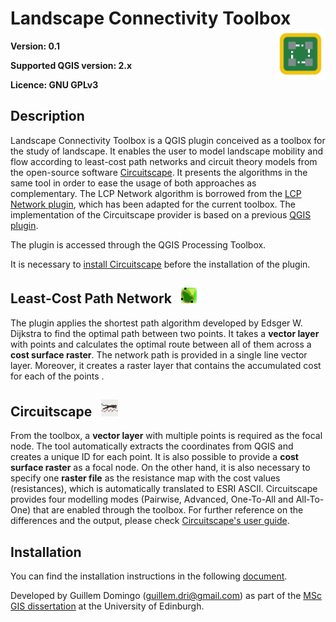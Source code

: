 Landscape Connectivity Toolbox           <img src="./icons/mobility.png" width="80" height="80" align="right"/>
===================================================================

**Version: 0.1**

**Supported QGIS version: 2.x**

**Licence: GNU GPLv3**


Description
-------------

Landscape Connectivity Toolbox is a QGIS plugin conceived as a toolbox for the study of landscape. It enables the user to model landscape mobility and flow according to least-cost path networks and circuit theory models from the open-source software <a href="https://circuitscape.org/">Circuitscape</a>. It presents the algorithms in the same tool in order to ease the usage of both approaches as complementary. The LCP Network algorithm is borrowed from the <a href="https://github.com/xrubio/LCPNetwork/">LCP Network plugin</a>, which has been adapted for the current toolbox. The implementation of the Circuitscape provider is based on a previous <a href="https://github.com/alexbruy/processing-circuitscape/">QGIS plugin</a>.

The plugin is accessed through the QGIS Processing Toolbox.


It is necessary to <a href="https://circuitscape.org/downloads.html/">install Circuitscape</a> before the installation of the plugin.

## Least-Cost Path Network <img src="./icons/lcp.png" width="25" height="25" hspace="10"/>

The plugin applies the shortest path algorithm developed by Edsger W. Dijkstra to find the optimal path between two points. It takes a **vector layer** with points and calculates the optimal route between all of them across a **cost surface raster**. The network path is provided in a single line vector layer. Moreover, it creates a raster layer that contains the accumulated cost for each of the points .

## Circuitscape <img src="./icons/circuitscape.png" width="27" height="27"  hspace="10"/>

From the toolbox, a **vector layer** with multiple points is required as the focal node. The tool automatically extracts the coordinates from QGIS and creates a unique ID for each point. It is also possible to provide a **cost surface raster** as a focal node. On the other hand, it is also necessary to specify one **raster file** as the resistance map with the cost values (resistances), which is automatically translated to ESRI ASCII.
Circuitscape provides four modelling modes (Pairwise, Advanced, One-To-All and All-To-One) that are enabled through the toolbox. For further reference on the differences and the output, please check <a href="https://circuitscape.org/circuitscape_4_0_user_guide.html/">Circuitscape's user guide</a>.


Installation
--------------

You can find the installation instructions in the following <a href="https://www.academia.edu/37835758/How_to_install_the_QGIS_plugin_Landscape_Connectivity_Toolbox/">document</a>.






Developed by Guillem Domingo (guillem.dri@gmail.com) as part of the <a href="https://www.geos.ed.ac.uk/~mscgis/17-18/s1788539//">MSc GIS dissertation</a> at the University of Edinburgh.
